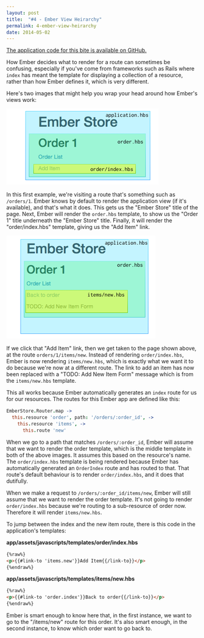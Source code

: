 ```yaml
---
layout: post
title:  "#4 - Ember View Heirarchy"
permalink: 4-ember-view-heirarchy
date: 2014-05-02
---
```


[The application code for this bite is available on GitHub.](https://github.com/emberbites/4-ember-view-heirarchy)

How Ember decides what to render for a route can sometimes be confusing, especially if you've come from frameworks such as Rails where `index` has meant the template for displaying a collection of a resource, rather than how Ember defines it, which is very different.

Here's two images that might help you wrap your head around how Ember's views work:

![View Heirarchy](/images/2014-05-12/view-heirarchy.png)

In this first example, we're visiting a route that's something such as `/orders/1`. Ember knows by default to render the application view (if it's available), and that's what it does. This gets us the "Ember Store" title of the page. Next, Ember will render the `order.hbs` template, to show us the "Order 1" title underneath the "Ember Store" title. Finally, it will render the "order/index.hbs" template, giving us the "Add Item" link.


![View Heirarchy 2](/images/2014-05-12/view-heirarchy-2.png)

If we click that "Add Item" link, then we get taken to the page shown above, at the route `orders/1/items/new`. Instead of rendering `order/index.hbs`, Ember is now rendering `items/new.hbs`, which is exactly what we want it to do because we're now at a different route. The link to add an item has now been replaced with a "TODO: Add New Item Form" message which is from the `items/new.hbs` template. 

This all works because Ember automatically generates an `index` route for us for our resources. The routes for this Ember app are defined like this:

```coffee
EmberStore.Router.map ->
  this.resource 'order', path: '/orders/:order_id', -> 
    this.resource 'items', ->
      this.route 'new'
```

When we go to a path that matches `/orders/:order_id`, Ember will assume that we want to render the order template, which is the middle template in both of the above images. It assumes this based on the resource's name. The `order/index.hbs` template is being rendered because Ember has automatically generated an `OrderIndex` route and has routed to that. That route's default behaviour is to render `order/index.hbs`, and it does that dutifully.

When we make a request to `/orders/:order_id/items/new`, Ember will still assume that we want to render the order template. It's not going to render `order/index.hbs` because we're routing to a sub-resource of order now. Therefore it will render `items/new.hbs`.

To jump between the index and the new item route, there is this code in the application's templates:

**app/assets/javascripts/templates/order/index.hbs**

```html
{%raw%}
<p>{{#link-to 'items.new'}}Add Item{{/link-to}}</p>
{%endraw%}
```

**app/assets/javascripts/templates/items/new.hbs**

```html
{%raw%}
<p>{{#link-to 'order.index'}}Back to order{{/link-to}}</p>
{%endraw%}
```

Ember is smart enough to know here that, in the first instance, we want to go to the "/items/new" route for this order. It's also smart enough, in the second instance, to know which order want to go back to.





